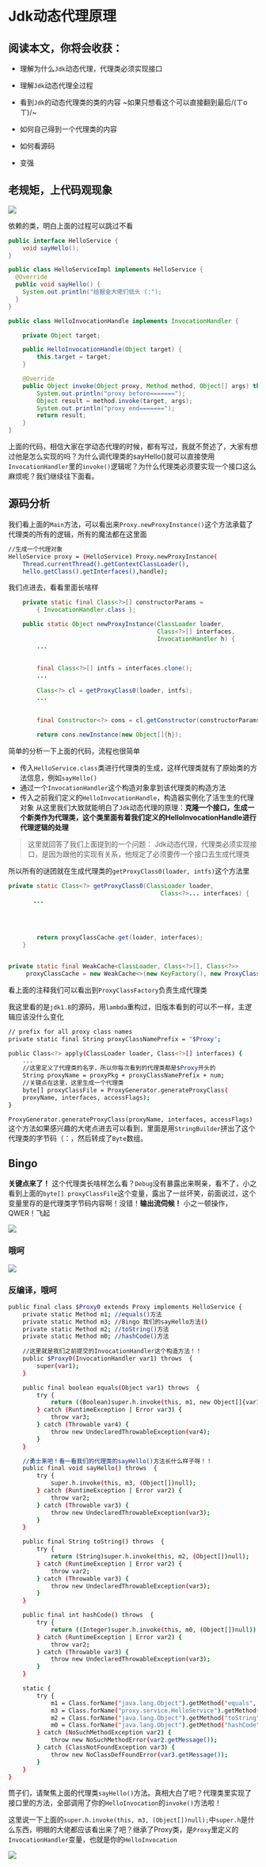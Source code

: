 # Jdk动态代理原理

阅读本文，你将会收获：
-----------

*   理解为什么`Jdk`动态代理，代理类必须实现接口
    
*   理解`Jdk`动态代理全过程
    
*   看到`Jdk`的动态代理类的类的内容 ~如果只想看这个可以直接翻到最后/(ㄒoㄒ)/~
    
*   如何自己得到一个代理类的内容
    
*   如何看源码
    
*   变强
    

老规矩，上代码观现象
----------

![](_assets/169f8abeab86647f~tplv-t2oaga2asx-jj-mark!3024!0!0!0!q75.png)

依赖的类，明白上面的过程可以跳过不看

```java
public interface HelloService {
    void sayHello();
}

public class HelloServiceImpl implements HelloService {
  @Override
  public void sayHello() {
    System.out.println("给掘金大佬们低头 (:");
  }
}

public class HelloInvocationHandle implements InvocationHandler {

    private Object target;

    public HelloInvocationHandle(Object target) {
        this.target = target;
    }

    @Override
    public Object invoke(Object proxy, Method method, Object[] args) throws Throwable {
        System.out.println("proxy before=======");
        Object result = method.invoke(target, args);
        System.out.println("proxy end=======");
        return result;
    }
}

```

上面的代码，相信大家在学动态代理的时候，都有写过，我就不赘述了，大家有想过他是怎么实现的吗？为什么调代理类的sayHello()就可以直接使用`InvocationHandler`里的`invoke()`逻辑呢？为什么代理类必须要实现一个接口这么麻烦呢？我们继续往下面看。

源码分析
----

我们看上面的`Main`方法，可以看出来`Proxy.newProxyInstance()`这个方法承载了代理类的所有的逻辑，所有的魔法都在这里面

```bash
//生成一个代理对象
HelloService proxy = (HelloService) Proxy.newProxyInstance(
    Thread.currentThread().getContextClassLoader(),
    hello.getClass().getInterfaces(),handle);


```

我们点进去，看看里面长啥样

```java
    private static final Class<?>[] constructorParams =
        { InvocationHandler.class };

    public static Object newProxyInstance(ClassLoader loader,
                                          Class<?>[] interfaces,
                                          InvocationHandler h) {
        ...
        
        
        final Class<?>[] intfs = interfaces.clone();
        ...
        
        Class<?> cl = getProxyClass0(loader, intfs);
        ...
        
        
        final Constructor<?> cons = cl.getConstructor(constructorParams);
        
        return cons.newInstance(new Object[]{h});

```

简单的分析一下上面的代码，流程也很简单

*   传入`HelloService.class`类进行代理类的生成，这样代理类就有了原始类的方法信息，例如`sayHello()`
*   通过一个`InvocationHandler`这个构造对象拿到该代理类的构造方法
*   传入之前我们定义的`HelloInvocationHandle`，构造器实例化了活生生的代理对象 从这里我们大致就能明白了`Jdk`动态代理的原理：**克隆一个接口，生成一个新类作为代理类，这个类里面有着我们定义的HelloInvocationHandle进行代理逻辑的处理**

> 这里就回答了我们上面提到的一个问题： Jdk动态代理，代理类必须实现接口，是因为跟他的实现有关系，他规定了必须要传一个接口去生成代理类

所以所有的谜团就在生成代理类的`getProxyClass0(loader, intfs)`这个方法里

```java
private static Class<?> getProxyClass0(ClassLoader loader,
                                           Class<?>... interfaces) {
       ...
        
        
        
        
        return proxyClassCache.get(loader, interfaces);
    }


private static final WeakCache<ClassLoader, Class<?>[], Class<?>>
     proxyClassCache = new WeakCache<>(new KeyFactory(), new ProxyClassFactory()); 

```

看上面的注释我们可以看出到`ProxyClassFactory`负责生成代理类

我这里看的是`jdk1.8`的源码，用`lambda`重构过，旧版本看到的可以不一样，主逻辑应该没什么变化

```bash
// prefix for all proxy class names
private static final String proxyClassNamePrefix = "$Proxy";

public Class<?> apply(ClassLoader loader, Class<?>[] interfaces) {
    ...
    //这里定义了代理类的名字，所以你每次看到的代理类都是$Proxy开头的
    String proxyName = proxyPkg + proxyClassNamePrefix + num;
    //关键点在这里，这里生成一个代理类
    byte[] proxyClassFile = ProxyGenerator.generateProxyClass(
    proxyName, interfaces, accessFlags);
}

```

`ProxyGenerator.generateProxyClass(proxyName, interfaces, accessFlags)`这个方法如果感兴趣的大佬点进去可以看到，里面是用`StringBuilder`拼出了这个代理类的字节码（：，然后转成了`Byte`数组。

Bingo
-----

**关键点来了！** 这个代理类长啥样怎么看？`Debug`没有暴露出来啊亲，看不了，小之看到上面的`byte[] proxyClassFile`这个变量，露出了一丝坏笑，前面说过，这个变量里存的是代理类字节码内容啊！没错！**输出流伺候！** 小之一顿操作，QWER！飞起

![](_assets/169f8e20cdb6bb79~tplv-t2oaga2asx-jj-mark!3024!0!0!0!q75.png)

### 哦呵

![](_assets/169f8e27881d47a5~tplv-t2oaga2asx-jj-mark!3024!0!0!0!q75.png)

### 反编译，哦呵

```bash
public final class $Proxy0 extends Proxy implements HelloService {
    private static Method m1; //equals()方法
    private static Method m3; //Bingo 我们的sayHello方法()
    private static Method m2; //toString()方法
    private static Method m0; //hashCode()方法
    
    //这里就是我们之前提交的InvocationHandler这个构造方法！！
    public $Proxy0(InvocationHandler var1) throws  {
        super(var1);
    }

    public final boolean equals(Object var1) throws  {
        try {
            return ((Boolean)super.h.invoke(this, m1, new Object[]{var1})).booleanValue();
        } catch (RuntimeException | Error var3) {
            throw var3;
        } catch (Throwable var4) {
            throw new UndeclaredThrowableException(var4);
        }
    }

    //勇士来吧！看一看我们的代理类的sayHello()方法长什么样子呀！！
    public final void sayHello() throws  {
        try {
            super.h.invoke(this, m3, (Object[])null);
        } catch (RuntimeException | Error var2) {
            throw var2;
        } catch (Throwable var3) {
            throw new UndeclaredThrowableException(var3);
        }
    }

    public final String toString() throws  {
        try {
            return (String)super.h.invoke(this, m2, (Object[])null);
        } catch (RuntimeException | Error var2) {
            throw var2;
        } catch (Throwable var3) {
            throw new UndeclaredThrowableException(var3);
        }
    }

    public final int hashCode() throws  {
        try {
            return ((Integer)super.h.invoke(this, m0, (Object[])null)).intValue();
        } catch (RuntimeException | Error var2) {
            throw var2;
        } catch (Throwable var3) {
            throw new UndeclaredThrowableException(var3);
        }
    }

    static {
        try {
            m1 = Class.forName("java.lang.Object").getMethod("equals", new Class[]{Class.forName("java.lang.Object")});
            m3 = Class.forName("proxy.service.HelloService").getMethod("sayHello", new Class[0]);
            m2 = Class.forName("java.lang.Object").getMethod("toString", new Class[0]);
            m0 = Class.forName("java.lang.Object").getMethod("hashCode", new Class[0]);
        } catch (NoSuchMethodException var2) {
            throw new NoSuchMethodError(var2.getMessage());
        } catch (ClassNotFoundException var3) {
            throw new NoClassDefFoundError(var3.getMessage());
        }
    }
}

```

筒子们，请聚焦上面的代理类`sayHello()`方法。真相大白了吧？代理类里实现了接口里的方法，全部调用了你的`HelloInvocation`的`invoke()`方法啦！

这里说一下上面的`super.h.invoke(this, m3, (Object[])null);`中`super.h`是什么东西，明眼的大佬都应该看出来了吧？继承了Proxy类，是`Proxy`里定义的`InvocationHandler`变量，也就是你的`HelloInvocation`

![](_assets/169f8e88d8e4d8c2~tplv-t2oaga2asx-jj-mark!3024!0!0!0!q75.png)

